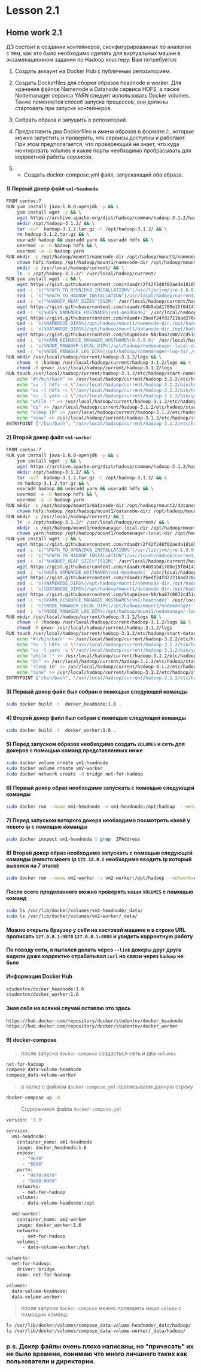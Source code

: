 # Lesson 2.1

## Home work 2.1

ДЗ состоит в создании контейнеров, сконфигурированных по аналогии с тем, как это было необходимо сделать для виртуальных машин в экзаменационном задании по Hadoop кластеру. 
Вам потребуется:
1.	Создать аккаунт на Docker Hub с публичным репозиторием.

2.	Создать Dockerfiles для сборки образов headnode и worker.  Для хранения файлов Namenode и Datanode сервиса HDFS, а также Nodemanager сервиса YARN следует использовать Docker volumes.  Также поменяется способ запуска процессов, они должны стартовать при запуске контейнеров.

3.	Собрать образа и запушить в репозиторий.

4.	Предоставить два Dockerfiles и имена образов в формате <your account>/<image name>:<tag>, которые можно запустить и проверить, что сервисы доступны и работают. При этом предполагается, что проверяющий не знает, что куда монтировать volumes и какие порты необходимо пробрасывать для корректной работы сервисов.

5.	* Создать docker-compose.yml файл, запускающий оба образа. 

#### 1) Первый докер файл `vm1-headnode`
```bash
FROM centos:7
RUN yum install java-1.8.0-openjdk -y && \
    yum install wget -y && \
    wget https://archive.apache.org/dist/hadoop/common/hadoop-3.1.2/hadoop-3.1.2.tar.gz && \
    mkdir /opt/hadoop-3.1.2/ && \
    tar -xvf  hadoop-3.1.2.tar.gz -C /opt/hadoop-3.1.2/ && \
    rm hadoop-3.1.2.tar.gz && \
    useradd hadoop && useradd yarn && useradd hdfs && \
    usermod -a -G hadoop hdfs && \
    usermod -a -G hadoop yarn
RUN mkdir -p /opt/hadoop/mount1/namenode-dir /opt/hadoop/mount2/namenode-dir && \
    chown hdfs:hadoop /opt/hadoop/mount1/namenode-dir /opt/hadoop/mount2/namenode-dir && \
    mkdir -p /usr/local/hadoop/current/ && \
    ln -s /opt/hadoop-3.1.2/* /usr/local/hadoop/current/
RUN yum install wget -y && \
    wget https://gist.githubusercontent.com/rdaadr/2f42f248f02aeda18105805493bb0e9b/raw/6303e424373b3459bcf3720b253c01373666fe7c/hadoop-env.sh -O /usr/local/hadoop/current/hadoop-3.1.2/etc/hadoop/hadoop-env.sh  && \
    sed -i 's|"%PATH_TO_OPENJDK8_INSTALLATION%"|/usr/lib/jvm/jre-1.8.0-openjdk|' /usr/local/hadoop/current/hadoop-3.1.2/etc/hadoop/hadoop-env.sh && \
    sed -i 's|"%PATH_TO_HADOOP_INSTALLATION"|/usr/local/hadoop/current/hadoop-3.1.2/|' /usr/local/hadoop/current/hadoop-3.1.2/etc/hadoop/hadoop-env.sh && \
    sed -i 's|"%HADOOP_HEAP_SIZE%"|512M|' /usr/local/hadoop/current/hadoop-3.1.2/etc/hadoop/hadoop-env.sh && \
    wget https://gist.githubusercontent.com/rdaadr/64b9abd1700e15f04147ea48bc72b3c7/raw/2d416bf137cba81b107508153621ee548e2c877d/core-site.xml -O /usr/local/hadoop/current/hadoop-3.1.2/etc/hadoop/core-site.xml && \
    sed -i 's|%HDFS_NAMENODE_HOSTNAME%|vm1-headnode|' /usr/local/hadoop/current/hadoop-3.1.2/etc/hadoop/core-site.xml && \
    wget https://gist.githubusercontent.com/rdaadr/2bedf24fd2721bad276e416b57d63e38/raw/640ee95adafa31a70869b54767104b826964af48/hdfs-site.xml -O /usr/local/hadoop/current/hadoop-3.1.2/etc/hadoop/hdfs-site.xml && \
    sed -i 's|%NAMENODE_DIRS%|/opt/hadoop/mount1/namenode-dir,/opt/hadoop/mount2/namenode-dir|'  /usr/local/hadoop/current/hadoop-3.1.2/etc/hadoop/hdfs-site.xml && \
    sed -i 's|%DATANODE_DIRS%|/opt/hadoop/mount1/datanode-dir,/opt/hadoop/mount2/datanode-dir|'  /usr/local/hadoop/current/hadoop-3.1.2/etc/hadoop/hdfs-site.xml && \
    wget https://gist.githubusercontent.com/Stupnikov-NA/ba87c0072cd51aa85c9ee6334cc99158/raw/bda0f760878d97213196d634be9b53a089e796ea/yarn-site.xml -O /usr/local/hadoop/current/hadoop-3.1.2/etc/hadoop/yarn-site.xml  && \
    sed -i 's|%YARN_RESOURCE_MANAGER_HOSTNAME%|0.0.0.0|' /usr/local/hadoop/current/hadoop-3.1.2/etc/hadoop/yarn-site.xml && \
    sed -i 's|%NODE_MANAGER_LOCAL_DIR%|/opt/hadoop/nodemanager-local-dir,/opt/hadoop/nodemanager-local-dir|' /usr/local/hadoop/current/hadoop-3.1.2/etc/hadoop/yarn-site.xml && \
    sed -i 's|%NODE_MANAGER_LOG_DIR%|/opt/hadoop/nodemanager-log-dir,/opt/hadoop/nodemanager-log-dir|' /usr/local/hadoop/current/hadoop-3.1.2/etc/hadoop/yarn-site.xml
RUN mkdir /usr/local/hadoop/current/hadoop-3.1.2/logs && \
    chown -R :hadoop /usr/local/hadoop/current/hadoop-3.1.2/logs && \
    chmod -R g+wxr /usr/local/hadoop/current/hadoop-3.1.2/logs
RUN touch /usr/local/hadoop/current/hadoop-3.1.2/etc/hadoop/start-namenode-resourcemanager.sh && \
    echo "#!/bin/bash" >> /usr/local/hadoop/current/hadoop-3.1.2/etc/hadoop/start-namenode-resourcemanager.sh && \
    echo "su -l hdfs -c \"/usr/local/hadoop/current/hadoop-3.1.2/bin/hdfs namenode -format cluster1\"" >> /usr/local/hadoop/current/hadoop-3.1.2/etc/hadoop/start-namenode-resourcemanager.sh && \
    echo "su -l hdfs -c \"/usr/local/hadoop/current/hadoop-3.1.2/bin/hdfs --daemon start namenode\"" >> /usr/local/hadoop/current/hadoop-3.1.2/etc/hadoop/start-namenode-resourcemanager.sh && \
    echo "su -l yarn -c \"/usr/local/hadoop/current/hadoop-3.1.2/bin/yarn --daemon start resourcemanager\"" >> /usr/local/hadoop/current/hadoop-3.1.2/etc/hadoop/start-namenode-resourcemanager.sh && \
    echo "while :" >> /usr/local/hadoop/current/hadoop-3.1.2/etc/hadoop/start-namenode-resourcemanager.sh && \
    echo "do" >> /usr/local/hadoop/current/hadoop-3.1.2/etc/hadoop/start-namenode-resourcemanager.sh && \
    echo "sleep 10" >> /usr/local/hadoop/current/hadoop-3.1.2/etc/hadoop/start-namenode-resourcemanager.sh && \
    echo "done" >> /usr/local/hadoop/current/hadoop-3.1.2/etc/hadoop/start-namenode-resourcemanager.sh
ENTRYPOINT ["/bin/bash", "/usr/local/hadoop/current/hadoop-3.1.2/etc/hadoop/start-namenode-resourcemanager.sh"]
````
#### 2) Второй докер файл `vm1-worker`
```bash
FROM centos:7
RUN yum install java-1.8.0-openjdk -y && \
    yum install wget -y && \
    wget https://archive.apache.org/dist/hadoop/common/hadoop-3.1.2/hadoop-3.1.2.tar.gz && \
    mkdir /opt/hadoop-3.1.2/ && \
    tar -xvf  hadoop-3.1.2.tar.gz -C /opt/hadoop-3.1.2/ && \
    rm hadoop-3.1.2.tar.gz && \
    useradd hadoop && useradd yarn && useradd hdfs && \
    usermod -a -G hadoop hdfs && \
    usermod -a -G hadoop yarn
RUN mkdir -p /opt/hadoop/mount1/datanode-dir /opt/hadoop/mount2/datanode-dir && \
    chown hdfs:hadoop /opt/hadoop/mount1/datanode-dir/ /opt/hadoop/mount2/datanode-dir/
RUN mkdir -p /usr/local/hadoop/current/ && \
    ln -s /opt/hadoop-3.1.2/* /usr/local/hadoop/current/ && \
    mkdir -p /opt/hadoop/mount1/nodemanager-local-dir /opt/hadoop/mount2/nodemanager-local-dir /opt/hadoop/mount1/nodemanager-log-dir /opt/hadoop/mount2/nodemanager-log-dir && \
    chown yarn:hadoop /opt/hadoop/mount1/nodemanager-local-dir /opt/hadoop/mount2/nodemanager-local-dir /opt/hadoop/mount1/nodemanager-log-dir /opt/hadoop/mount2/nodemanager-log-dir
RUN yum install wget -y && \
    wget https://gist.githubusercontent.com/rdaadr/2f42f248f02aeda18105805493bb0e9b/raw/6303e424373b3459bcf3720b253c01373666fe7c/hadoop-env.sh -O /usr/local/hadoop/current/hadoop-3.1.2/etc/hadoop/hadoop-env.sh  && \
    sed -i 's|"%PATH_TO_OPENJDK8_INSTALLATION%"|/usr/lib/jvm/jre-1.8.0-openjdk|' /usr/local/hadoop/current/hadoop-3.1.2/etc/hadoop/hadoop-env.sh && \
    sed -i 's|"%PATH_TO_HADOOP_INSTALLATION"|/usr/local/hadoop/current/hadoop-3.1.2/|' /usr/local/hadoop/current/hadoop-3.1.2/etc/hadoop/hadoop-env.sh && \
    sed -i 's|"%HADOOP_HEAP_SIZE%"|512M|' /usr/local/hadoop/current/hadoop-3.1.2/etc/hadoop/hadoop-env.sh && \
    wget https://gist.githubusercontent.com/rdaadr/64b9abd1700e15f04147ea48bc72b3c7/raw/2d416bf137cba81b107508153621ee548e2c877d/core-site.xml -O /usr/local/hadoop/current/hadoop-3.1.2/etc/hadoop/core-site.xml && \
    sed -i 's|%HDFS_NAMENODE_HOSTNAME%|vm1-headnode|' /usr/local/hadoop/current/hadoop-3.1.2/etc/hadoop/core-site.xml && \
    wget https://gist.githubusercontent.com/rdaadr/2bedf24fd2721bad276e416b57d63e38/raw/640ee95adafa31a70869b54767104b826964af48/hdfs-site.xml -O /usr/local/hadoop/current/hadoop-3.1.2/etc/hadoop/hdfs-site.xml && \
    sed -i 's|%NAMENODE_DIRS%|/opt/hadoop/mount1/namenode-dir,/opt/hadoop/mount2/namenode-dir|'  /usr/local/hadoop/current/hadoop-3.1.2/etc/hadoop/hdfs-site.xml && \
    sed -i 's|%DATANODE_DIRS%|/opt/hadoop/mount1/datanode-dir,/opt/hadoop/mount2/datanode-dir|'  /usr/local/hadoop/current/hadoop-3.1.2/etc/hadoop/hdfs-site.xml && \
    wget https://gist.githubusercontent.com/Stupnikov-NA/ba87c0072cd51aa85c9ee6334cc99158/raw/bda0f760878d97213196d634be9b53a089e796ea/yarn-site.xml -O /usr/local/hadoop/current/hadoop-3.1.2/etc/hadoop/yarn-site.xml  && \
    sed -i 's|%YARN_RESOURCE_MANAGER_HOSTNAME%|vm1-headnode|' /usr/local/hadoop/current/hadoop-3.1.2/etc/hadoop/yarn-site.xml && \
    sed -i 's|%NODE_MANAGER_LOCAL_DIR%|/opt/hadoop/mount1/nodemanager-local-dir,/opt/hadoopmount2/nodemanager-local-dir|' /usr/local/hadoop/current/hadoop-3.1.2/etc/hadoop/yarn-site.xml && \
    sed -i 's|%NODE_MANAGER_LOG_DIR%|/opt/hadoop/mount1/nodemanager-log-dir,/opt/hadoop/mount2/nodemanager-log-dir|' /usr/local/hadoop/current/hadoop-3.1.2/etc/hadoop/yarn-site.xml
RUN mkdir /usr/local/hadoop/current/hadoop-3.1.2/logs && \
    chown -R :hadoop /usr/local/hadoop/current/hadoop-3.1.2/logs && \
    chmod -R g+wxr /usr/local/hadoop/current/hadoop-3.1.2/logs
RUN touch /usr/local/hadoop/current/hadoop-3.1.2/etc/hadoop/start-datanode-nodemanager.sh && \
    echo "#!/bin/bash" >> /usr/local/hadoop/current/hadoop-3.1.2/etc/hadoop/start-datanode-nodemanager.sh && \
    echo "su -l hdfs -c \"/usr/local/hadoop/current/hadoop-3.1.2/bin/hdfs --daemon start datanode\"" >> /usr/local/hadoop/current/hadoop-3.1.2/etc/hadoop/start-datanode-nodemanager.sh && \
    echo "su -l yarn -c \"/usr/local/hadoop/current/hadoop-3.1.2/bin/yarn --daemon start nodemanager\"" >> /usr/local/hadoop/current/hadoop-3.1.2/etc/hadoop/start-datanode-nodemanager.sh.sh && \
    echo "while :" >> /usr/local/hadoop/current/hadoop-3.1.2/etc/hadoop/start-datanode-nodemanager.sh && \
    echo "do" >> /usr/local/hadoop/current/hadoop-3.1.2/etc/hadoop/start-datanode-nodemanager.sh && \
    echo "sleep 10" >> /usr/local/hadoop/current/hadoop-3.1.2/etc/hadoop/start-datanode-nodemanager.sh && \
    echo "done" >> /usr/local/hadoop/current/hadoop-3.1.2/etc/hadoop/start-datanode-nodemanager.sh
ENTRYPOINT ["/bin/bash", "/usr/local/hadoop/current/hadoop-3.1.2/etc/hadoop/start-datanode-nodemanager.sh"]
```
  
#### 3) Первый докер файл был собран с помощью следующей команды
```bash
sudo docker build -t  docker_headnode:1.6 .
```
#### 4) Второй докер файл был собран с помощью следующей команды
```bash
sudo docker build -t  docker_worker:1.6 .
```
#### 5) Перед запуском образов необходимо создать `VOLUMES` и сеть для докеров с помощью команд представленных ниже
```bash
sudo docker volume create vm1-headnode
sudo docker volume create vm2-worker
sudo docker network create -d bridge net-for-hadoop
```
#### 6) Первый докер образ необходимо запускать с помощью следующей команды
```bash
sudo docker run --name vm1-headnode -v vm1-headnode:/opt/hadoop  --network=net-for-hadoop -p 9870:9870 -p 8088:8088 --add-host vm1-headnode:0.0.0.0 -d docker_headnode:1.6
```
#### 7) Перед запуском воторого докера необходимо посмотреть какой у певого ip с помощью команды
```bash
sudo docker inspect vm1-headnode | grep  IPAddress    
```
#### 8) Второй докер образ необходимо запускать с помощью следующей команды (вместо моего ip `172.18.0.2` необходимо вводить ip который вывелся на 7 этапе)
```bash
sudo docker run --name vm2-worker -v vm2-worker:/opt/hadoop --network=net-for-hadoop --add-host vm1-headnode:172.18.0.2 -d docker_worker:1.6
```
#### После всего проделанного можно проверять наши `VOLUMES` с помощью команд
```bash
sudo ls /var/lib/docker/volumes/vm1-headnode/_data/
sudo ls /var/lib/docker/volumes/vm2-worker/_data/
```
#### Можно открыть браузер у себя на хостовой машине и в строке URL прописать `127.0.0.1:9870` `127.0.0.1:8088` и увидеть корректную работу
#### По поводу сети, я пытался делать через `--link` докеры друг друга видели даже корректно отрабатывал `curl` но связи через `hadoop` не бьло

#### Информация Docker Hub 
```bash
studentnv/docker_headnode:1.6  
studentnv/docker_worker:1.6
```
#### Зная себя на всякий случай оставлю это здесь
```bash
https://hub.docker.com/repository/docker/studentnv/docker_headnode
https://hub.docker.com/repository/docker/studentnv/docker_worker
```
#### 9) docker-compose
> после запуска `docker-compose` создасться сеть и два `volumes`
```bash
net-for-hadoop
compose_data-volume-headnode
compose_data-volume-worker
```
> в папке с файлом `docker-compose.yml` прописываем данную строку
```bash
docker-compose up -d
```
> Содержимое файла `docker-compose.yml`
```bash
version: '3.9'

services:
  vm1-headnode:
    container_name: vm1-headnode
    image: docker_headnode:1.6
    expose:
      - "9870"
      - "8088"
    ports:
      - "9870:9870"
      - "8088:8088"
    networks:
      - net-for-hadoop
    volumes:
      - data-volume-headnode:/opt

  vm2-worker:
    container_name: vm2-worker
    image: docker_worker:1.6
    networks:
      - net-for-hadoop
    volumes:
      - data-volume-worker:/opt

networks:
  net-for-hadoop:
    driver: bridge
    name: net-for-hadoop

volumes:
  data-volume-headnode:
  data-volume-worker:
```
> после запуска `docker-compose` можно проверять наши `volume` с помощью команд:
```bash
ls /var/lib/docker/volumes/compose_data-volume-headnode/_data/hadoop/
ls /var/lib/docker/volumes/compose_data-volume-worker/_data/hadoop/
```
### p.s. Докер файлы очень плохо написаны, но "причесать" их не было времени, понимаю что много личшнего таких как пользователи и директории.
